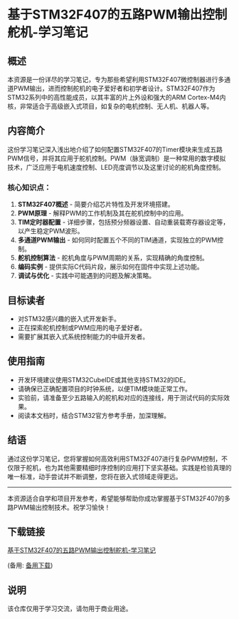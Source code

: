 # 基于STM32F407的五路PWM输出控制舵机-学习笔记

## 概述

本资源是一份详尽的学习笔记，专为那些希望利用STM32F407微控制器进行多通道PWM输出，进而控制舵机的电子爱好者和初学者设计。STM32F407作为STM32系列中的高性能成员，以其丰富的片上外设和强大的ARM Cortex-M4内核，非常适合于高级嵌入式项目，如复杂的电机控制、无人机、机器人等。

## 内容简介

这份学习笔记深入浅出地介绍了如何配置STM32F407的Timer模块来生成五路PWM信号，并将其应用于舵机控制。PWM（脉宽调制）是一种常用的数字模拟技术，广泛应用于电机速度控制、LED亮度调节以及这里讨论的舵机角度控制。

### 核心知识点：

1. **STM32F407概述** - 简要介绍芯片特性及开发环境搭建。
2. **PWM原理** - 解释PWM的工作机制及其在舵机控制中的应用。
3. **TIM定时器配置** - 详细步骤，包括预分频器设置、自动重装载寄存器设定等，以产生稳定PWM波形。
4. **多通道PWM输出** - 如何同时配置五个不同的TIM通道，实现独立的PWM控制。
5. **舵机控制算法** - 舵机角度与PWM周期的关系，实现精确的角度控制。
6. **编码实例** - 提供实际C代码片段，展示如何在固件中实现上述功能。
7. **调试与优化** - 实践中可能遇到的问题及解决策略。

## 目标读者

- 对STM32感兴趣的嵌入式开发新手。
- 正在探索舵机控制或PWM应用的电子爱好者。
- 需要扩展其嵌入式系统控制能力的中级开发者。

## 使用指南

- 开发环境建议使用STM32CubeIDE或其他支持STM32的IDE。
- 请确保已正确配置项目的时钟系统，以便TIM模块能正常工作。
- 实验前，请准备至少五路输入的舵机和对应的连接线，用于测试代码的实际效果。
- 阅读本文档时，结合STM32官方参考手册，加深理解。

## 结语

通过这份学习笔记，您将掌握如何高效利用STM32F407进行复杂PWM控制，不仅限于舵机，也为其他需要精细时序控制的应用打下坚实基础。实践是检验真理的唯一标准，动手尝试并不断调整，您将在嵌入式领域走得更远。

---

本资源适合自学和项目开发参考，希望能够帮助你成功掌握基于STM32F407的多路PWM输出控制技术。祝学习愉快！

## 下载链接
[基于STM32F407的五路PWM输出控制舵机-学习笔记](https://pan.quark.cn/s/548581f42cc6) 

(备用: [备用下载](https://pan.baidu.com/s/111v_4Nium1Xj-C5YSuKKsQ?pwd=1234))

## 说明

该仓库仅用于学习交流，请勿用于商业用途。
